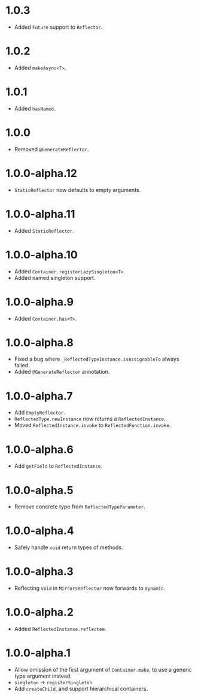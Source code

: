 # 1.0.3
* Added `Future` support to `Reflector`.

# 1.0.2
* Added `makeAsync<T>`.

# 1.0.1
* Added `hasNamed`.

# 1.0.0
* Removed `@GenerateReflector`.

# 1.0.0-alpha.12
* `StaticReflector` now defaults to empty arguments.

# 1.0.0-alpha.11
* Added `StaticReflector`.

# 1.0.0-alpha.10
* Added `Container.registerLazySingleton<T>`.
* Added named singleton support.

# 1.0.0-alpha.9
* Added `Container.has<T>`.

# 1.0.0-alpha.8
* Fixed a bug where `_ReflectedTypeInstance.isAssignableTo` always failed.
* Added `@GenerateReflector` annotation.

# 1.0.0-alpha.7
* Add `EmptyReflector`.
* `ReflectedType.newInstance` now returns a `ReflectedInstance`.
* Moved `ReflectedInstance.invoke` to `ReflectedFunction.invoke`.

# 1.0.0-alpha.6
* Add `getField` to `ReflectedInstance`.

# 1.0.0-alpha.5
* Remove concrete type from `ReflectedTypeParameter`.

# 1.0.0-alpha.4
* Safely handle `void` return types of methods.

# 1.0.0-alpha.3
* Reflecting `void` in `MirrorsReflector` now forwards to `dynamic`.

# 1.0.0-alpha.2
* Added `ReflectedInstance.reflectee`.

# 1.0.0-alpha.1
* Allow omission of the first argument of `Container.make`, to use
a generic type argument instead.
* `singleton` -> `registerSingleton`
* Add `createChild`, and support hierarchical containers.
